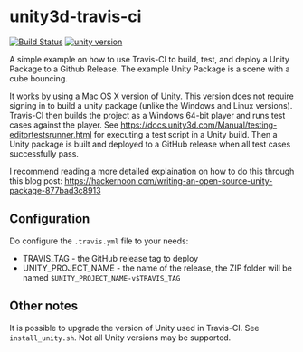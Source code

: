 # unity3d-travis-ci
[![Build Status](https://travis-ci.org/kevinta893/unity3d-travis-ci.svg?branch=master)](https://travis-ci.org/kevinta893/unity3d-travis-ci)
[![unity version](https://img.shields.io/badge/unity%20version-2017.2.0f3-green.svg)]()

A simple example on how to use Travis-CI to build, test, and deploy a Unity Package to a Github Release. The example Unity Package is a scene with a cube bouncing. 

It works by using a Mac OS X version of Unity. This version does not require signing in to build a unity package (unlike the Windows and Linux versions). Travis-CI then builds the project as a Windows 64-bit player and runs test cases against the player. See https://docs.unity3d.com/Manual/testing-editortestsrunner.html for executing a test script in a Unity build. Then a Unity package is built and deployed to a GitHub release when all test cases successfully pass.

I recommend reading a more detailed explaination on how to do this through this blog post: https://hackernoon.com/writing-an-open-source-unity-package-877bad3c8913

## Configuration

Do configure the `.travis.yml` file to your needs:

* TRAVIS_TAG - the GitHub release tag to deploy
* UNITY_PROJECT_NAME - the name of the release, the ZIP folder will be named ```$UNITY_PROJECT_NAME-v$TRAVIS_TAG```

## Other notes

It is possible to upgrade the version of Unity used in Travis-CI. See `install_unity.sh`. Not all Unity versions may be supported. 
